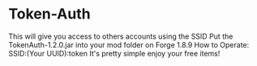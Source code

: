 # Token-Auth
This will give you access to others accounts using the SSID
Put the TokenAuth-1.2.0.jar into your mod folder on Forge 1.8.9
How to Operate: SSID:(Your UUID):token
It's pretty simple enjoy your free items!
